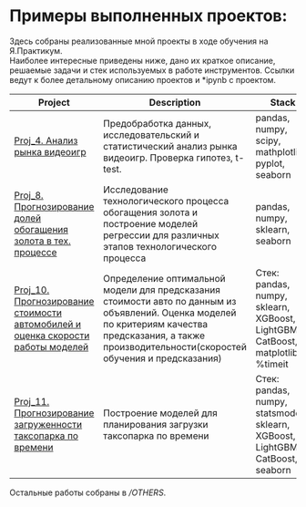 # Примеры выполненных проектов:

Здесь собраны реализованные мной проекты в ходе обучения на Я.Практикум. <br/>
Наиболее интересные приведены ниже, дано их краткое описание, решаемые задачи и стек используемых в работе инструментов.
Ссылки ведут к более детальному описанию проектов и *ipynb с проектом.

Project | Description | Stack
--- | --- | ---
[Proj_4. Анализ рынка видеоигр](https://github.com/Ant1core/Praktikum/tree/master/4_Videogames_market_statistic) | Предобработка данных, исследовательский и статистический анализ рынка видеоигр. Проверка гипотез, t-test. | pandas, numpy, scipy, mathplotlib, pyplot, seaborn
[Proj_8. Прогнозирование долей обогащения золота в тех. процессе](https://github.com/Ant1core/Praktikum/tree/master/8_Gold_recovery_Regressions) | Исследование технологического процесса обогащения золота и построение моделей регрессии для различных этапов технологического процесса | pandas, numpy, sklearn, seaborn
[Proj_10. Прогнозирование стоимости автомобилей и оценка скорости работы моделей](https://github.com/Ant1core/Praktikum/tree/master/10_Cars_price_GBM) | Определение оптимальной модели для предсказания стоимости авто по данным из объявлений. Оценка моделей по критериям качества предсказания, а также производительности(скоростей обучения и предсказания) | Стек: pandas, numpy, sklearn, XGBoost, LightGBM, CatBoost, matplotlib, %timeit
[Proj_11. Прогнозирование загруженности таксопарка по времени](https://github.com/Ant1core/Praktikum/tree/master/11_Airport_Taxi_timelines) | Построение моделей для планирования загрузки таксопарка по времени | Стек: pandas, numpy, statsmodels, sklearn, XGBoost, LightGBM, CatBoost, seaborn

Остальные работы собраны в */OTHERS*.
